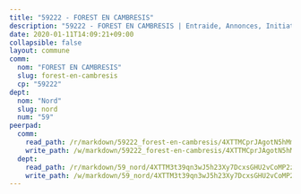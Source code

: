```yaml
---
title: "59222 - FOREST EN CAMBRESIS"
description: "59222 - FOREST EN CAMBRESIS | Entraide, Annonces, Initiatives"
date: 2020-01-11T14:09:21+09:00
collapsible: false
layout: commune
comm:
  nom: "FOREST EN CAMBRESIS"
  slug: forest-en-cambresis
  cp: "59222"
dept:
  nom: "Nord"
  slug: nord
  num: "59"
peerpad:
  comm:
    read_path: /r/markdown/59222_forest-en-cambresis/4XTTMCprJAgotN5hMmFoMVsLorvVpkS7kaWnDE8Xmac4a1VNM
    write_path: /w/markdown/59222_forest-en-cambresis/4XTTMCprJAgotN5hMmFoMVsLorvVpkS7kaWnDE8Xmac4a1VNM-K3TgUS6EzY12P9qVspCe3Xmtmy9J8uyoxY2wgMFVdmm8mcuWBJRhNvQmcFm64RpUbA8BRU9ALTVNcbpWtX78EAkKdv9rJzDeox7bWNEk3zw6koNBct4W9s2XT3RLqtmLR1rpH6Pw
  dept:
    read_path: /r/markdown/59_nord/4XTTM3t39qn3wJ5h23Xy7DcxsGHU2vCoMP2z3iS4TUn3TrtdJ
    write_path: /w/markdown/59_nord/4XTTM3t39qn3wJ5h23Xy7DcxsGHU2vCoMP2z3iS4TUn3TrtdJ-K3TgTuZGkuZqXfr6fpmH7pGsMT6ndvZQMyRDze5QBt7XScLWHoBi246kLoDKpTH2Yo4f3AFSSJqGc2ozvNww7qPLqsDjpvahxCbQ6F5znbfjp6kVgaDcTYc9LyhwSfYuCevnvZUQ
---
```


